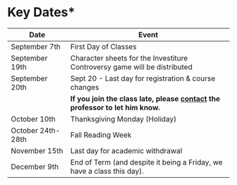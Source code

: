 # Key Dates\*

| Date              | Event                                                                                                              |
| ----------------- | ------------------------------------------------------------------------------------------------------------------ |
| September 7th     | First Day of Classes                                                                                               |
| September 19th    | Character sheets for the Investiture Controversy game will be distributed                                          |
| September 20th    | Sept 20 - Last day for registration & course changes                                                               |
|                   | **If you join the class late, please** [**contact**](syllabus/communication.md) **the professor to let him know.** |
| October 10th      | Thanksgiving Monday (Holiday)                                                                                      |
| October 24th-28th | Fall Reading Week                                                                                                  |
| November 15th     | Last day for academic withdrawal                                                                                   |
| December 9th      | End of Term (and despite it being a Friday, we have a class this day).                                             |
